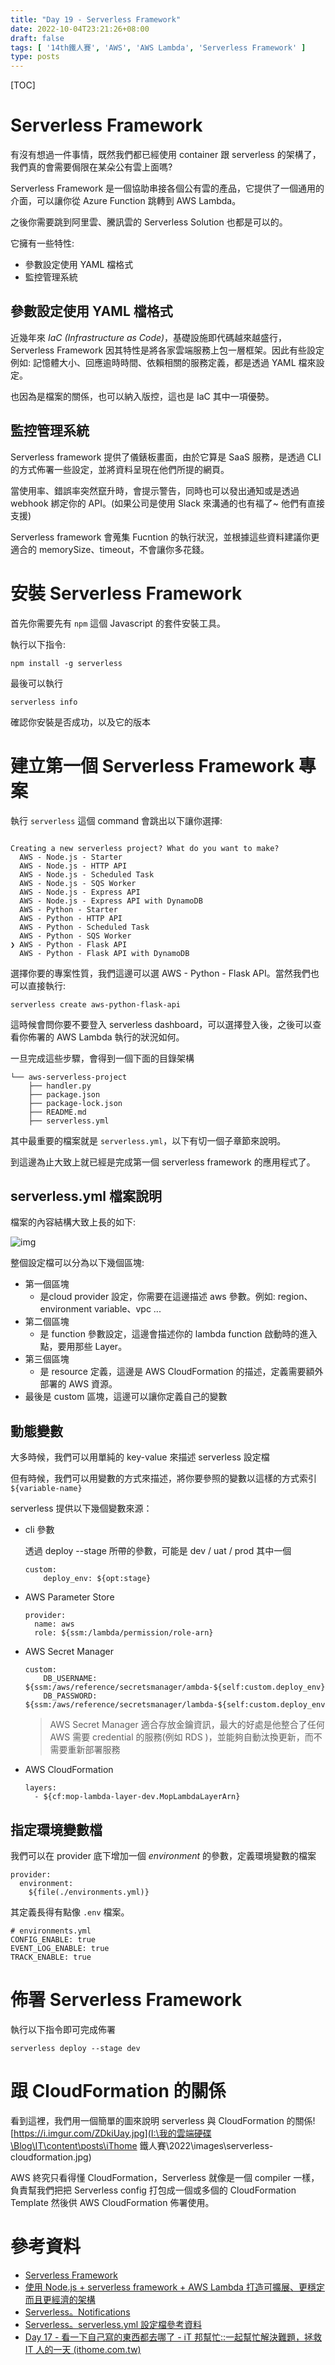 ```yaml
---
title: "Day 19 - Serverless Framework"
date: 2022-10-04T23:21:26+08:00
draft: false
tags: [ '14th鐵人賽', 'AWS', 'AWS Lambda', 'Serverless Framework' ]
type: posts
---
```


[TOC]



# Serverless Framework 

有沒有想過一件事情，既然我們都已經使用 container 跟 serverless 的架構了，我們真的會需要侷限在某朵公有雲上面嗎?

Serverless Framework 是一個協助串接各個公有雲的產品，它提供了一個通用的介面，可以讓你從 Azure Function 跳轉到 AWS Lambda。

之後你需要跳到阿里雲、騰訊雲的 Serverless Solution 也都是可以的。



它擁有一些特性:

- 參數設定使用 YAML 檔格式
- 監控管理系統

## 參數設定使用 YAML 檔格式

近幾年來 *IaC (Infrastructure as Code)*，基礎設施即代碼越來越盛行，Serverless Framework 因其特性是將各家雲端服務上包一層框架。因此有些設定例如: 記憶體大小、回應逾時時間、依賴相關的服務定義，都是透過 YAML 檔來設定。

也因為是檔案的關係，也可以納入版控，這也是 IaC 其中一項優勢。



## 監控管理系統

Serverless framework 提供了儀錶板畫面，由於它算是 SaaS 服務，是透過 CLI 的方式佈署一些設定，並將資料呈現在他們所提的網頁。

當使用率、錯誤率突然竄升時，會提示警告，同時也可以發出通知或是透過 webhook 綁定你的 API。(如果公司是使用 Slack 來溝通的也有福了~ 他們有直接支援)

Serverless framework 會蒐集 Fucntion 的執行狀況，並根據這些資料建議你更適合的 memorySize、timeout，不會讓你多花錢。



# 安裝 Serverless Framework



首先你需要先有 `npm` 這個 Javascript 的套件安裝工具。

執行以下指令:

```
npm install -g serverless
```

最後可以執行 

```
serverless info
```

確認你安裝是否成功，以及它的版本



# 建立第一個 Serverless Framework 專案

執行 `serverless` 這個 command 會跳出以下讓你選擇:

```

Creating a new serverless project? What do you want to make?
  AWS - Node.js - Starter
  AWS - Node.js - HTTP API
  AWS - Node.js - Scheduled Task
  AWS - Node.js - SQS Worker
  AWS - Node.js - Express API
  AWS - Node.js - Express API with DynamoDB
  AWS - Python - Starter
  AWS - Python - HTTP API
  AWS - Python - Scheduled Task
  AWS - Python - SQS Worker
❯ AWS - Python - Flask API
  AWS - Python - Flask API with DynamoDB
```



選擇你要的專案性質，我們這邊可以選 AWS - Python - Flask API。當然我們也可以直接執行:

````
serverless create aws-python-flask-api
````



這時候會問你要不要登入 serverless dashboard，可以選擇登入後，之後可以查看你佈署的 AWS Lambda 執行的狀況如何。



一旦完成這些步驟，會得到一個下面的目錄架構

```
└── aws-serverless-project
    ├── handler.py
    ├── package.json
    ├── package-lock.json
    ├── README.md
    ├── serverless.yml
```



其中最重要的檔案就是 `serverless.yml`，以下有切一個子章節來說明。

到這邊為止大致上就已經是完成第一個 serverless framework 的應用程式了。







## serverless.yml 檔案說明

檔案的內容結構大致上長的如下:

![img](https://raw.githubusercontent.com/kenhong4134/blog-for-it/main/content/posts/iThome%20%E9%90%B5%E4%BA%BA%E8%B3%BD/2022/images/serverless-framework-yml-structure.jpg)

整個設定檔可以分為以下幾個區塊:

- 第一個區塊
  - 是cloud provider 設定，你需要在這邊描述 aws 參數。例如: region、environment variable、vpc ...
- 第二個區塊
  - 是 function 參數設定，這邊會描述你的 lambda function 啟動時的進入點，要用那些 Layer。
- 第三個區塊
  - 是 resource 定義，這邊是 AWS CloudFormation 的描述，定義需要額外部署的 AWS 資源。
- 最後是 custom 區塊，這邊可以讓你定義自己的變數



## 動態變數

大多時候，我們可以用單純的 key-value 來描述 serverless 設定檔

但有時候，我們可以用變數的方式來描述，將你要參照的變數以這樣的方式索引 `${variable-name}`

serverless 提供以下幾個變數來源：

- cli 參數

  透過 deploy --stage 所帶的參數，可能是 dev / uat / prod 其中一個

  ```
  custom:
      deploy_env: ${opt:stage}
  ```

- AWS Parameter Store

  ```
  provider:
    name: aws
    role: ${ssm:/lambda/permission/role-arn}
  ```

- AWS Secret Manager
  ```
  custom:
      DB_USERNAME: ${ssm:/aws/reference/secretsmanager/ambda-${self:custom.deploy_env}}.username
      DB_PASSWORD: ${ssm:/aws/reference/secretsmanager/lambda-${self:custom.deploy_env}}.password
  ```

  > AWS Secret Manager 適合存放金鑰資訊，最大的好處是他整合了任何 AWS 需要 credential 的服務(例如 RDS )，並能夠自動汰換更新，而不需要重新部署服務

- AWS CloudFormation
  ```
  layers:
    - ${cf:mop-lambda-layer-dev.MopLambdaLayerArn}
  ```





## 指定環境變數檔

我們可以在 provider 底下增加一個 *environment* 的參數，定義環境變數的檔案

```
provider:
  environment:
    ${file(./environments.yml)}
```

其定義長得有點像 `.env` 檔案。

```
# environments.yml
CONFIG_ENABLE: true
EVENT_LOG_ENABLE: true
TRACK_ENABLE: true
```



# 佈署 Serverless Framework

執行以下指令即可完成佈署

```
serverless deploy --stage dev
```





# 跟 CloudFormation 的關係

看到這裡，我們用一個簡單的圖來說明 serverless 與 CloudFormation 的關係![https://i.imgur.com/ZDkiUay.jpg](I:\我的雲端硬碟\Blog\IT\content\posts\iThome 鐵人賽\2022\images\serverless-cloudformation.jpg)

AWS 終究只看得懂 CloudFormation，Serverless 就像是一個 compiler 一樣，負責幫我們把把 Serverless config 打包成一個或多個的 CloudFormation Template 然後供 AWS CloudFormation 佈署使用。



# 參考資料

- [Serverless Framework](https://www.serverless.com/)
- [使用 Node.js + serverless framework + AWS Lambda 打造可擴展、更穩定而且更經濟的架構](https://medium.com/visuallylab/%E4%BD%BF%E7%94%A8-node-js-serverless-framework-aws-lambda-%E6%89%93%E9%80%A0%E5%8F%AF%E6%93%B4%E5%B1%95-%E6%9B%B4%E7%A9%A9%E5%AE%9A%E8%80%8C%E4%B8%94%E6%9B%B4%E7%B6%93%E6%BF%9F%E7%9A%84%E6%9E%B6%E6%A7%8B-6a54b51b8988)
- [Serverless。Notifications](https://www.serverless.com/framework/docs/guides/monitoring/notifications)
- [Serverless。serverless.yml 設定檔參考資料](https://www.serverless.com/framework/docs/providers/aws/guide/serverless.yml)
- [Day 17 - 看一下自己寫的東西都去哪了 - iT 邦幫忙::一起幫忙解決難題，拯救 IT 人的一天 (ithome.com.tw)](https://ithelp.ithome.com.tw/articles/10223505)







